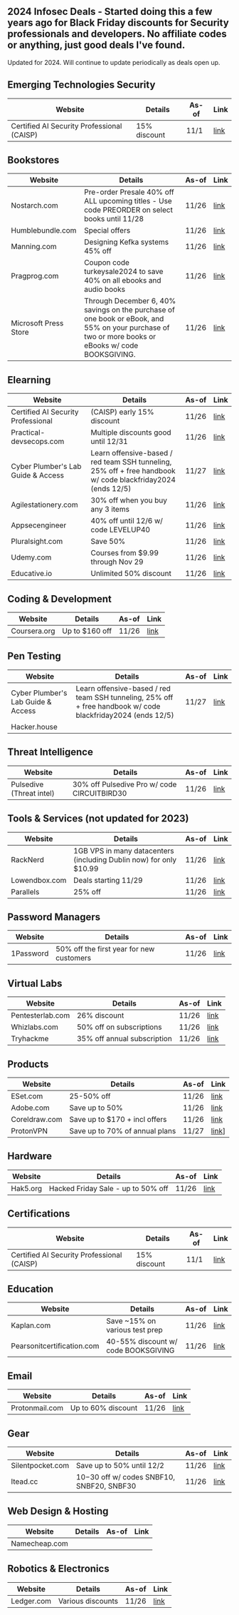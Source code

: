 ## 2024 Infosec Deals - Started doing this a few years ago for Black Friday discounts for Security professionals and developers. No affiliate codes or anything, just good deals I've found.

Updated for 2024. Will continue to update periodically as deals open up.

## Emerging Technologies Security

| Website                 | Details | As-of | Link |
|-------------------------|---------|-------|------|
| Certified AI Security Professional (CAISP) | 15% discount | 11/1 | [link](https://www.practical-devsecops.com/black-friday/)    |

## Bookstores

| Website                 | Details | As-of | Link |
|-------------------------|---------|-------|------|
| Nostarch.com            | Pre-order Presale 40% off ALL upcoming titles - Use code PREORDER on select books until 11/28   | 11/26 | [link](https://nostarch.com/upcoming)  |
| Humblebundle.com        | Special offers      | 11/26   | [link](https://www.humblebundle.com/store/promo/humble-black-friday-2024/) |
| Manning.com             | Designing Kefka systems 45% off | 11/26 | [link](https://www.manning.com/dotd) |
| Pragprog.com            | Coupon code turkeysale2024 to save 40% on all ebooks and audio books | 11/26  | [link](https://media.pragprog.com/newsletters/2024-11-20.html)|
| Microsoft Press Store   | Through December 6, 40% savings on the purchase of one book or eBook, and 55% on your purchase of two or more books or eBooks w/ code BOOKSGIVING. | 11/26    | [link](https://www.microsoftpressstore.com/)  |

## Elearning

| Website                 | Details | As-of | Link |
|-------------------------|---------|-------|------|
| Certified AI Security Professional | (CAISP) early 15% discount | 11/26 | [link](https://www.practical-devsecops.com/black-friday/)    |
| Practical-devsecops.com | Multiple discounts good until 12/31 | 11/26 | [link](https://www.practical-devsecops.com/black-friday/) |
| Cyber Plumber's Lab Guide & Access            | Learn offensive-based / red team SSH tunneling, 25% off + free handbook w/ code blackfriday2024 (ends 12/5) | 11/27      | [link](https://opsdisk.gumroad.com/l/cphlab/blackfriday)     |
| Agilestationery.com     |30% off when you buy any 3 items         | 11/26     | [link](https://agilestationery.com/collections/black-friday-sale-30-off-3-or-more)    |
| Appsecengineer          |40% off until 12/6 w/ code LEVELUP40       | 11/26   | [link](https://x.com/abhaybhargav/status/1859290806286205101)     |
| Pluralsight.com         | Save 50%        | 11/26  | [link](https://www.pluralsight.com/pricing/skills?type=individual)  |
| Udemy.com               | Courses from $9.99 through Nov 29        | 11/26    | [link](https://www.udemy.com/)     |
| Educative.io            | Unlimited 50% discount       | 11/26    | [link](https://www.educative.io)     |

## Coding & Development

| Website                 | Details | As-of | Link |
|-------------------------|---------|-------|------|
| Coursera.org            | Up to $160 off       | 11/26      | [link](https://www.coursera.org/courseraplus/special/global-160-2024)     |

## Pen Testing

| Website                 | Details | As-of | Link |
|-------------------------|---------|-------|------|
| Cyber Plumber's Lab Guide & Access            | Learn offensive-based / red team SSH tunneling, 25% off + free handbook w/ code blackfriday2024 (ends 12/5) | 11/27      | [link](https://opsdisk.gumroad.com/l/cphlab/blackfriday)     |
| Hacker.house            |         |       |      |

## Threat Intelligence

| Website                 | Details | As-of | Link |
|-------------------------|---------|-------|------|
| Pulsedive (Threat intel) | 30% off Pulsedive Pro w/ code CIRCUITBIRD30   | 11/26      |[link](https://blog.pulsedive.com/black-friday-2024/)     |

## Tools & Services (not updated for 2023)

| Website                 | Details | As-of | Link |
|-------------------------|---------|-------|------|
| RackNerd            | 1GB VPS in many datacenters (including Dublin now) for only $10.99       | 11/26      | [link](https://www.racknerd.com/BlackFriday/)     |
| Lowendbox.com           | Deals starting 11/29     | 11/26      | [link](https://lowendbox.com/blog/one-week-from-tomorrow-the-world-will-lose-their-minds-lines-are-already-forming/)    |
| Parallels               | 25% off     | 11/26      | [link](https://www.parallels.com/products/desktop/)     |

## Password Managers

| Website                 | Details | As-of | Link |
|-------------------------|---------|-------|------|
| 1Password          | 50% off the first year for new customers        | 11/26      | [link](https://start.1password.com/sign-up/?cjdata=MXxOfDB8WXww&c=CYBER24&cjevent=fd0ddf60ac9511ef82f0da220a1eba23&utm_term=Cyber+News%3A+Enjoy+50%25+Off+Individuals+at+1Password%21+New+Customers+Only%21)     |

## Virtual Labs

| Website                 | Details | As-of | Link |
|-------------------------|---------|-------|------|
| Pentesterlab.com        | 26% discount        |11/26       | [link](https://pentesterlab.com/pro?blackfriday=1)     |
| Whizlabs.com            | 50% off on subscriptions     |  11/26     | [link](https://www.whizlabs.com/pricing/)      |
| Tryhackme               | 35% off annual subscription        | 11/26      | [link](https://tryhackme.com)      |

## Products

| Website                 | Details | As-of | Link |
|-------------------------|---------|-------|------|
| ESet.com                | 25-50% off        | 11/26      | [link](https://www.eset.com/us/)     |
| Adobe.com               | Save up to 50%       | 11/26      | [link](https://www.adobe.com/creativecloud/plans.html?promoid=TBJRLL8W&mv=other)     |
| Coreldraw.com           | Save up to $170 + incl offers         | 11/26   | [link](https://www.coreldraw.com/en/special-offers/?x-campaign=hsw)     |
| ProtonVPN  | Save up to 70% of annual plans | 11/27 | [link](https://protonvpn.com/blackfriday?srsltid=AfmBOoqNJRfnjLYtaEuKv9RH9ARYu6maHqbK29TSCmbQLQRSwJHujpIY)] |

## Hardware

| Website                 | Details | As-of | Link |
|-------------------------|---------|-------|------|
| Hak5.org                | Hacked Friday Sale - up to 50% off        | 11/26       | [link](https://shop.hak5.org/pages/bfcm24)     |

## Certifications

| Website                 | Details | As-of | Link |
|-------------------------|---------|-------|------|
| Certified AI Security Professional (CAISP) | 15% discount | 11/1 | [link](https://www.practical-devsecops.com/black-friday/)    |

## Education

| Website                 | Details | As-of | Link |
|-------------------------|---------|-------|------|
| Kaplan.com             |  Save ~15% on various test prep       | 11/26      | [link](https://www.kaptest.com/black-friday?srsltid=AfmBOooUBTN_-pxllADh4zj4RNNiVuzClaorrih8VuIfowRSsiGrqBq2)     |
| Pearsonitcertification.com | 40-55% discount w/ code BOOKSGIVING    | 11/26       | [link](https://www.pearsonitcertification.com)     |

## Email

| Website                 | Details | As-of | Link |
|-------------------------|---------|-------|------|
| Protonmail.com          | Up to 60% discount       | 11/26      | [link](https://proton.me/mail/black-friday)     |

## Gear

| Website                 | Details | As-of | Link |
|-------------------------|---------|-------|------|
| Silentpocket.com        |  Save up to 50% until 12/2       | 11/26      | [link](https://slnt.com/collections/all)     |
| Itead.cc                |  $10-$30 off w/ codes SNBF10, SNBF20, SNBF30       |  11/26     | [link](https://itead.cc/sonoff-black-friday-sale-2024/)    |

## Web Design & Hosting

| Website                 | Details | As-of | Link |
|-------------------------|---------|-------|------|
| Namecheap.com           |         |       |      |

## Robotics & Electronics

| Website                 | Details | As-of | Link |
|-------------------------|---------|-------|------|
| Ledger.com              | Various discounts        | 11/26      | [link](https://shop.ledger.com/pages/black-friday)     |
